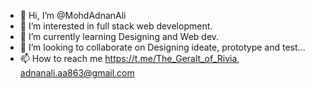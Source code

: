 - 👋 Hi, I’m @MohdAdnanAli
- 👀 I’m interested in full stack web development.
- 🌱 I’m currently learning Designing and Web dev.
- 💞️ I’m looking to collaborate on Designing ideate, prototype and test...
- 📫 How to reach me https://t.me/The_Geralt_of_Rivia,
    adnanali.aa863@gmail.com

<!---
MohdAdnanAli/MohdAdnanAli is a ✨ special ✨ repository because its `README.md` (this file) appears on your GitHub profile.
You can click the Preview link to take a look at your changes.
--->
